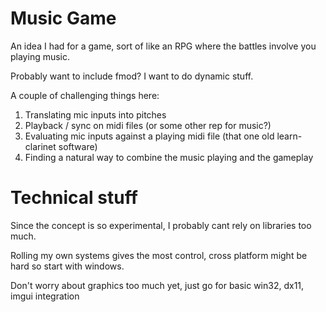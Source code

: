 # Music Game
An idea I had for a game, sort of like an RPG where the battles involve you playing music.

Probably want to include fmod? I want to do dynamic stuff.

A couple of challenging things here:

1. Translating mic inputs into pitches
2. Playback / sync on midi files (or some other rep for music?)
3. Evaluating mic inputs against a playing midi file (that one old learn-clarinet software)
4. Finding a natural way to combine the music playing and the gameplay

# Technical stuff
Since the concept is so experimental, I probably cant rely on libraries too much.

Rolling my own systems gives the most control, cross platform might be hard so start with windows.

Don't worry about graphics too much yet, just go for basic win32, dx11, imgui integration